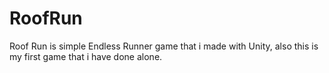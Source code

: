# RoofRun

Roof Run is simple Endless Runner game that i made with Unity, also this is my first game that i have done alone.

